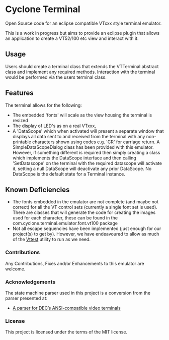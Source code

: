 # Cyclone Terminal

Open Source code for an eclipse compatible VTxxx style terminal emulator.

This is a work in progress but aims to provide an eclipse plugin that allows an 
application to create a VT52/100 etc view and interact with it.

## Usage
Users should create a terminal class that extends the VTTerminal abstract class and 
implement any required methods. Interaction with the terminal would be performed via 
the users terminal class.

## Features
The terminal allows for the following:
- The embedded 'fonts' will scale as the view housing the terminal is resized
- The display of LED's as on a real VTxxx,
- A 'DataScope' which when activated will present a separate window that displays
  all data sent to and received from the terminal with any non-printable characters
  shown using codes e.g. 'CR' for carriage return. A SimpleDataScopeDialog class
  has been provided with this emulator. However, if something different is required then
  simply creating a class which implements the DataScope interface and then calling 
  'SetDatascope' on the terminal with the required datascope will activate it, setting a null
  DataScope will deactivate any prior DataScope. 
  No DataScope is the default state for a Terminal instance.

## Known Deficiencies
- The fonts embedded in the emulator are not complete (and maybe not correct) for all the VT control 
  sets (currently a single font set is used).
  There are classes that will generate the code for creating the images used for each character, 
  these can be found in the com.cyclone.terminal.emulator.font.vt100 package
- Not all escape sequencies have been implemented (just enough for our project(s) to get by).
  However, we have endeavoured to allow as much of the [Vttest](https://invisible-island.net/vttest/#synopsis) 
  utility to run as we need.

### Contributions
Any Contributions, Fixes and/or Enhancements to this emulator are welcome.

### Acknowledgements
The state machine parser used in this project is a conversion from the parser presented at:

- [A parser for DEC’s ANSI-compatible video terminals](https://www.vt100.net/emu/dec_ansi_parser)

### License
This project is licensed under the terms of the MIT license.
